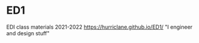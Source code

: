 # ED1
EDI class materials 2021-2022
https://hurriclane.github.io/ED1/
"I engineer and design stuff"
